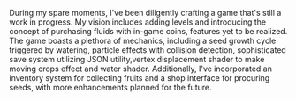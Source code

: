 During my spare moments, I've been diligently crafting a game that's still a work in progress. My vision includes adding levels and introducing the concept of purchasing fluids with in-game coins, features yet to be realized. The game boasts a plethora of mechanics, including a seed growth cycle triggered by watering, particle effects with collision detection, sophisticated save system utilizing JSON utility,vertex displacement shader to make moving crops effect and water shader. Additionally, I've incorporated an inventory system for collecting fruits and a shop interface for procuring seeds, with more enhancements planned for the future.
